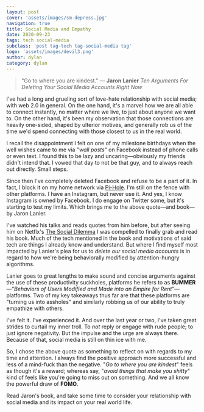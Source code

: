 ```yaml
---
layout: post
cover: 'assets/images/sm-depress.jpg'
navigation: true
title: Social Media and Empathy
date: 2020-09-23
tags: tech social-media
subclass: 'post tag-tech tag-social-media tag'
logo: 'assets/images/devil3.png'
author: dylan
category: dylan
---
```


>“Go to where you are kindest."
>― **Jaron Lanier** _Ten Arguments For Deleting Your Social Media Accounts Right Now_

I've had a long and grueling sort of love-hate relationship with social media; with web 2.0 in general. On the one hand, it's a marvel how we are all able to connect instantly, no matter where we live, to just about anyone we want to. On the other hand, it's been my observation that those connections are heavily one-sided, shaped by ulterior motives, and generally rob us of the time we'd spend connecting with those closest to us in the real world.

I recall the disappointment I felt on one of my milestone birthdays when the well wishes came to me via "_wall posts_" on Facebook instead of phone calls or even text. I found this to be lazy and uncaring&mdash;obviously my friends didn't intend that. I vowed that day to not be that guy, and to always reach out directly. Small steps.

Since then I've completely deleted Facebook and refuse to be a part of it. In fact, I block it on my home network via [Pi-Hole](https://pi-hole.net/). I'm still on the fence with other platforms. I have an Instagram, but never use it. And yes, I know Instagram is owned by Facebook. I do engage on Twitter some, but it's starting to test my limits. Which brings me to the above quote&mdash;and book&mdash;by Jaron Lanier.

I've watched his talks and reads quotes from him before, but after seeing him on Netflx's [The Social Dilemma](https://www.netflix.com/title/81254224) I was compelled to finally grab and read his book. Much of the tech mentioned in the book and motivations of said tech are things I already know and understand. But where I find myself most impacted by Lanier's plea for us to _delete our social media accounts_ is in regard to how we're being behaviorally modified by attention-hungry algorithms.

Lanier goes to great lengths to make sound and concise arguments against the use of these productivity suckholes, platforms he refers to as **BUMMER**&mdash;“_Behaviors of Users Modified and Made into an Empire for Rent_”&mdash;platforms. Two of my key takeaways thus far are that these platforms are "turning us into assholes" and similarly robbing us of our ability to truly empathize with others.

I've felt it. I've experienced it. And over the last year or two, I've taken great strides to curtail my inner troll. To _not_ reply or engage with rude people; to just ignore negativity. But the impulse and the urge are always there. Because of that, social media is still on thin ice with me.

So, I chose the above quote as something to reflect on with regards to my time and attention. I always find the positive approach more successful and less of a  mind-fuck than the negative. "_Go to where you are kindest_" feels as though it's a reward; whereas say, "_avoid things that make you shitty_" kind of feels like you're going to miss out on something. And we all know the powerful draw of **FOMO**.

Read Jaron's book, and take some time to consider your relationship with social media and its impact on your real world life.
